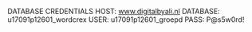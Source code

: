 DATABASE CREDENTIALS
HOST: www.digitalbyali.nl
DATABASE: u17091p12601_wordcrex
USER: u17091p12601_groepd
PASS: P@s5w0rd!
